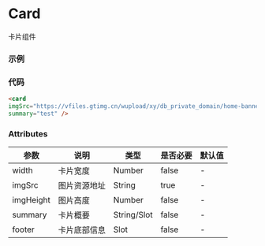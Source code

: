 # Card
卡片组件

### 示例
<card
imgSrc="https://vfiles.gtimg.cn/wupload/xy/db_private_domain/home-banner/Pb15QqjD.png"
summary="test" />

### 代码
```html
<card
imgSrc="https://vfiles.gtimg.cn/wupload/xy/db_private_domain/home-banner/Pb15QqjD.png"
summary="test" />
```

### Attributes
| 参数 | 说明 | 类型 | 是否必要 | 默认值 |
| --- | --- | --- | --- | --- |
| width | 卡片宽度 | Number | false | - |
| imgSrc | 图片资源地址 | String | true | - |
| imgHeight | 图片高度 | Number | false | - |
| summary | 卡片概要 | String/Slot | false | - |
| footer | 卡片底部信息 | Slot | false | - |